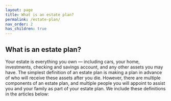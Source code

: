 ```yaml
---
layout: page
title: What is an estate plan? 
permalink: /estate-plan/
nav_order: 2
has_children: true
---
```


<h2> What is an estate plan?</h2>
Your estate is everything you own — including cars, your home, investments, checking and savings account, and any other assets you may have. The simplest definition of an estate plan is making a plan in advance of who will receive these assets after you die. However, there are multiple components of an estate plan, and multiple people you will appoint to assist you and your family as part of your estate plan. We include these definitions in the articles below:
